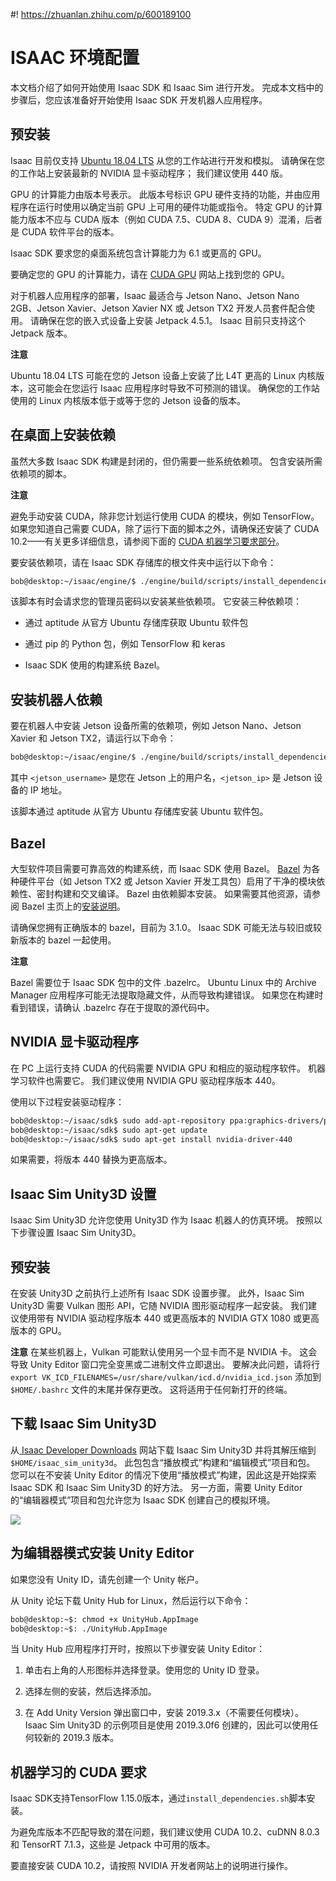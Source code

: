 #! https://zhuanlan.zhihu.com/p/600189100
# ISAAC 环境配置

本文档介绍了如何开始使用 Isaac SDK 和 Isaac Sim 进行开发。 完成本文档中的步骤后，您应该准备好开始使用 Isaac SDK 开发机器人应用程序。


## 预安装
Isaac 目前仅支持 [Ubuntu 18.04 LTS](http://releases.ubuntu.com/18.04/) 从您的工作站进行开发和模拟。 请确保在您的工作站上安装最新的 NVIDIA 显卡驱动程序； 我们建议使用 440 版。

GPU 的计算能力由版本号表示。 此版本号标识 GPU 硬件支持的功能，并由应用程序在运行时使用以确定当前 GPU 上可用的硬件功能或指令。 特定 GPU 的计算能力版本不应与 CUDA 版本（例如 CUDA 7.5、CUDA 8、CUDA 9）混淆，后者是 CUDA 软件平台的版本。

Isaac SDK 要求您的桌面系统包含计算能力为 6.1 或更高的 GPU。

要确定您的 GPU 的计算能力，请在 [CUDA GPU](https://developer.nvidia.com/cuda-gpus) 网站上找到您的 GPU。

对于机器人应用程序的部署，Isaac 最适合与 Jetson Nano、Jetson Nano 2GB、Jetson Xavier、Jetson Xavier NX 或 Jetson TX2 开发人员套件配合使用。 请确保在您的嵌入式设备上安装 Jetpack 4.5.1。 Isaac 目前只支持这个 Jetpack 版本。

**注意**

Ubuntu 18.04 LTS 可能在您的 Jetson 设备上安装了比 L4T 更高的 Linux 内核版本，这可能会在您运行 Isaac 应用程序时导致不可预测的错误。 确保您的工作站使用的 Linux 内核版本低于或等于您的 Jetson 设备的版本。


## 在桌面上安装依赖
虽然大多数 Isaac SDK 构建是封闭的，但仍需要一些系统依赖项。 包含安装所需依赖项的脚本。

**注意**

避免手动安装 CUDA，除非您计划运行使用 CUDA 的模块，例如 TensorFlow。 如果您知道自己需要 CUDA，除了运行下面的脚本之外，请确保还安装了 CUDA 10.2——有关更多详细信息，请参阅下面的 [CUDA 机器学习要求部分](https://docs.nvidia.com/isaac/doc/setup.html#cuda-requirements-for-machine-learning)。

要安装依赖项，请在 Isaac SDK 存储库的根文件夹中运行以下命令：

```bash
bob@desktop:~/isaac/engine/$ ./engine/build/scripts/install_dependencies.sh
```
该脚本有时会请求您的管理员密码以安装某些依赖项。 它安装三种依赖项：

* 通过 aptitude 从官方 Ubuntu 存储库获取 Ubuntu 软件包

* 通过 pip 的 Python 包，例如 TensorFlow 和 keras

* Isaac SDK 使用的构建系统 Bazel。

## 安装机器人依赖
要在机器人中安装 Jetson 设备所需的依赖项，例如 Jetson Nano、Jetson Xavier 和 Jetson TX2，请运行以下命令：

```bash
bob@desktop:~/isaac/engine/$ ./engine/build/scripts/install_dependencies_jetson.sh -u <jetson_username> -h <jetson_ip>
```

其中 `<jetson_username>` 是您在 Jetson 上的用户名，`<jetson_ip>` 是 Jetson 设备的 IP 地址。

该脚本通过 aptitude 从官方 Ubuntu 存储库安装 Ubuntu 软件包。

## Bazel
大型软件项目需要可靠高效的构建系统，而 Isaac SDK 使用 Bazel。 [Bazel](https://docs.bazel.build/) 为各种硬件平台（如 Jetson TX2 或 Jetson Xavier 开发工具包）启用了干净的模块依赖性、密封构建和交叉编译。 Bazel 由依赖脚本安装。 如果需要其他资源，请参阅 Bazel 主页上的[安装说明](https://docs.bazel.build/versions/master/install-ubuntu.html)。

请确保您拥有正确版本的 bazel，目前为 3.1.0。 Isaac SDK 可能无法与较旧或较新版本的 bazel 一起使用。

**注意**

Bazel 需要位于 Isaac SDK 包中的文件 .bazelrc。 Ubuntu Linux 中的 Archive Manager 应用程序可能无法提取隐藏文件，从而导致构建错误。 如果您在构建时看到错误，请确认 .bazelrc 存在于提取的源代码中。

## NVIDIA 显卡驱动程序
在 PC 上运行支持 CUDA 的代码需要 NVIDIA GPU 和相应的驱动程序软件。 机器学习软件也需要它。 我们建议使用 NVIDIA GPU 驱动程序版本 440。

使用以下过程安装驱动程序：

```bash
bob@desktop:~/isaac/sdk$ sudo add-apt-repository ppa:graphics-drivers/ppa
bob@desktop:~/isaac/sdk$ sudo apt-get update
bob@desktop:~/isaac/sdk$ sudo apt-get install nvidia-driver-440
```
如果需要，将版本 440 替换为更高版本。


## Isaac Sim Unity3D 设置
Isaac Sim Unity3D 允许您使用 Unity3D 作为 Isaac 机器人的仿真环境。 按照以下步骤设置 Isaac Sim Unity3D。

## 预安装
在安装 Unity3D 之前执行上述所有 Isaac SDK 设置步骤。 此外，Isaac Sim Unity3D 需要 Vulkan 图形 API，它随 NVIDIA 图形驱动程序一起安装。 我们建议使用带有 NVIDIA 驱动程序版本 440 或更高版本的 NVIDIA GTX 1080 或更高版本的 GPU。

**注意**
在某些机器上，Vulkan 可能默认使用另一个显卡而不是 NVIDIA 卡。 这会导致 Unity Editor 窗口完全变黑或二进制文件立即退出。 要解决此问题，请将行 `export VK_ICD_FILENAMES=/usr/share/vulkan/icd.d/nvidia_icd.json` 添加到 `$HOME/.bashrc` 文件的末尾并保存更改。 这将适用于任何新打开的终端。

## 下载 Isaac Sim Unity3D
从[ Isaac Developer Downloads](https://developer.nvidia.com/isaac/downloads) 网站下载 Isaac Sim Unity3D 并将其解压缩到 `$HOME/isaac_sim_unity3d`。 此包包含“播放模式”构建和“编辑模式”项目和包。 您可以在不安装 Unity Editor 的情况下使用“播放模式”构建，因此这是开始探索 Isaac SDK 和 Isaac Sim Unity3D 的好方法。 另一方面，需要 Unity Editor 的“编辑器模式”项目和包允许您为 Isaac SDK 创建自己的模拟环境。

![](https://docs.nvidia.com/isaac/_images/unity3d_install_workflow.jpg)


## 为编辑器模式安装 Unity Editor
如果您没有 Unity ID，请先创建一个 Unity 帐户。

从 Unity 论坛下载 Unity Hub for Linux，然后运行以下命令：

```bash
bob@desktop:~$: chmod +x UnityHub.AppImage
bob@desktop:~$: ./UnityHub.AppImage
```
当 Unity Hub 应用程序打开时，按照以下步骤安装 Unity Editor：

1. 单击右上角的人形图标并选择登录。使用您的 Unity ID 登录。

2. 选择左侧的安装，然后选择添加。

3. 在 Add Unity Version 弹出窗口中，安装 2019.3.x（不需要任何模块）。 Isaac Sim Unity3D 的示例项目是使用 2019.3.0f6 创建的，因此可以使用任何较新的 2019.3 版本。

## 机器学习的 CUDA 要求
Isaac SDK支持TensorFlow 1.15.0版本，通过`install_dependencies.sh`脚本安装。

为避免库版本不匹配导致的潜在问题，我们建议使用 CUDA 10.2、cuDNN 8.0.3 和 TensorRT 7.1.3，这些是 Jetpack 中可用的版本。

要直接安装 CUDA 10.2，请按照 NVIDIA 开发者网站上的说明进行操作。































